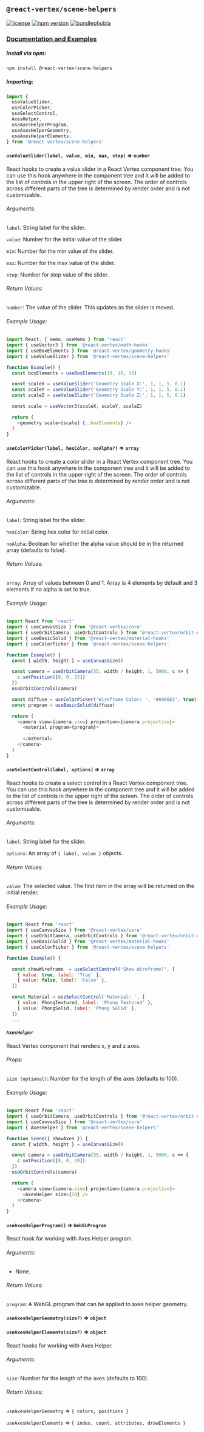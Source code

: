 ## `@react-vertex/scene-helpers`

[![license](https://img.shields.io/github/license/mashape/apistatus.svg?maxAge=2592000)](https://github.com/sghall/react-vertex/blob/master/packages/scene-helpers/LICENSE)
[![npm version](https://img.shields.io/npm/v/@react-vertex/scene-helpers.svg)](https://www.npmjs.com/package/@react-vertex/scene-helpers)
[![bundlephobia](https://badgen.net/bundlephobia/minzip/@react-vertex/scene-helpers)](https://bundlephobia.com/result?p=@react-vertex/scene-helpers)

### [Documentation and Examples](https://react-vertex.com)

##### Install via npm:
```js
npm install @react-vertex/scene-helpers
```

##### Importing:

```js
import {
  useValueSlider,
  useColorPicker,
  useSelectControl,
  AxesHelper,
  useAxesHelperProgram,
  useAxesHelperGeometry,
  useAxesHelperElements,
} from '@react-vertex/scene-helpers'
```

#### `useValueSlider(label, value, min, max, step)` => `number`

React hooks to create a value slider in a React Vertex component tree. You can use this hook anywhere in the component tree and it will be added to the list of controls in the upper right of the screen.  The order of controls across different parts of the tree is determined by render order and is not customizable.

###### Arguments:

`label`: String label for the slider.

`value`: Number for the initial value of the slider.

`min`: Number for the min value of the slider.

`max`: Number for the max value of the slider.

`step`: Number for step value of the slider.

###### Return Values:

`number`: The value of the slider.  This updates as the slider is moved.

###### Example Usage:

```js
import React, { memo, useMemo } from 'react'
import { useVector3 } from '@react-vertex/math-hooks'
import { useBoxElements } from '@react-vertex/geometry-hooks'
import { useValueSlider } from '@react-vertex/scene-helpers'

function Example() {
  const boxElements = useBoxElements(10, 10, 10)

  const scaleX = useValueSlider('Geometry Scale X:', 1, 1, 5, 0.1)
  const scaleY = useValueSlider('Geometry Scale Y:', 1, 1, 5, 0.1)
  const scaleZ = useValueSlider('Geometry Scale Z:', 1, 1, 5, 0.1)

  const scale = useVector3(scaleX, scaleY, scaleZ)

  return (
    <geometry scale={scale} {..boxElements} />
  )
}
```

#### `useColorPicker(label, hexColor, noAlpha?)` => `array`

React hooks to create a color slider in a React Vertex component tree. You can use this hook anywhere in the component tree and it will be added to the list of controls in the upper right of the screen.  The order of controls across different parts of the tree is determined by render order and is not customizable.

###### Arguments:

`label`: String label for the slider.

`hexColor`: String hex color for initial color.

`noAlpha`: Boolean for whether the alpha value should be in the returned array (defaults to false).

###### Return Values:

`array`: Array of values between 0 and 1.  Array is 4 elements by default and 3 elements if no alpha is set to true.

###### Example Usage:

```js
import React from 'react'
import { useCanvasSize } from '@react-vertex/core'
import { useOrbitCamera, useOrbitControls } from '@react-vertex/orbit-camera'
import { useBasicSolid } from '@react-vertex/material-hooks'
import { useColorPicker } from '@react-vertex/scene-helpers'

function Example() {
  const { width, height } = useCanvasSize()

  const camera = useOrbitCamera(55, width / height, 1, 5000, c => {
    c.setPosition([0, 0, 25])
  })
  useOrbitControls(camera)

  const diffuse = useColorPicker('Wireframe Color: ', '#A9E6E3', true)
  const program = useBasicSolid(diffuse)

  return (
    <camera view={camera.view} projection={camera.projection}>
      <material program={program}>
        ...
      </material>
    </camera>
  )
}
```

#### `useSelectControl(label, options)` => `array`

React hooks to create a select control in a React Vertex component tree. You can use this hook anywhere in the component tree and it will be added to the list of controls in the upper right of the screen.  The order of controls across different parts of the tree is determined by render order and is not customizable.

###### Arguments:

`label`: String label for the slider.

`options`: An array of `{ label, value }` objects.

###### Return Values:

`value`: The selected value.  The first item in the array will be returned on the initial render.

###### Example Usage:

```js
import React from 'react'
import { useCanvasSize } from '@react-vertex/core'
import { useOrbitCamera, useOrbitControls } from '@react-vertex/orbit-camera'
import { useBasicSolid } from '@react-vertex/material-hooks'
import { useColorPicker } from '@react-vertex/scene-helpers'

function Example() {

  const showWireframe  = useSelectControl('Show Wireframe?', [
    { value: true, label: 'True' },
    { value: false, label: 'False' },
  ])

  const Material = useSelectControl('Material: ', [
    { value: PhongTextured, label: 'Phong Textured' },
    { value: PhongSolid, label: 'Phong Solid' },
  ])
  ...
```

#### `AxesHelper`

React Vertex component that renders x, y and z axes.

###### Props:

`size (optional)`: Number for the length of the axes (defaults to 100).

###### Example Usage:

```js
import React from 'react'
import { useOrbitCamera, useOrbitControls } from '@react-vertex/orbit-camera'
import { useCanvasSize } from '@react-vertex/core'
import { AxesHelper } from '@react-vertex/scene-helpers'

function Scene({ showAxes }) {
  const { width, height } = useCanvasSize()

  const camera = useOrbitCamera(55, width / height, 1, 5000, c => {
    c.setPosition([0, 0, 30])
  })
  useOrbitControls(camera)

  return (
    <camera view={camera.view} projection={camera.projection}>
      <AxesHelper size={10} />
    </camera>
  )
}
```

#### `useAxesHelperProgram()` => `WebGLProgram`

React hook for working with Axes Helper program.

###### Arguments:
- None.

###### Return Values:

`program`: A WebGL program that can be applied to axes helper geometry.

#### `useAxesHelperGeometry(size?)` => `object`
#### `useAxesHelperElements(size?)` => `object`

React hooks for working with Axes Helper.

###### Arguments:

`size`: Number for the length of the axes (defaults to 100).

###### Return Values:

`useAxesHelperGeometry` => `{ colors, positions }`

`useAxesHelperElements` => `{ index, count, attributes, drawElements }`
